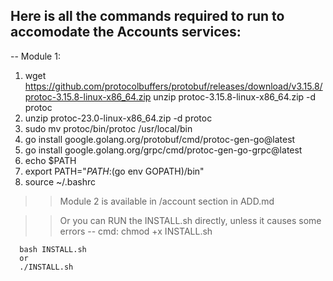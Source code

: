 ## Here is all the commands required to run to accomodate the Accounts services:

-- Module 1:

1. wget https://github.com/protocolbuffers/protobuf/releases/download/v3.15.8/protoc-3.15.8-linux-x86_64.zip
unzip protoc-3.15.8-linux-x86_64.zip -d protoc
2. unzip protoc-23.0-linux-x86_64.zip -d protoc
3. sudo mv protoc/bin/protoc /usr/local/bin
4. go install google.golang.org/protobuf/cmd/protoc-gen-go@latest
5. go install google.golang.org/grpc/cmd/protoc-gen-go-grpc@latest
6. echo $PATH
7. export PATH="$PATH:$(go env GOPATH)/bin"
8. source ~/.bashrc

>> Module 2 is available in /account section in ADD.md

>> Or you can RUN the INSTALL.sh directly, unless it causes some errors
-- cmd:
      chmod +x INSTALL.sh

      bash INSTALL.sh
      or
      ./INSTALL.sh
